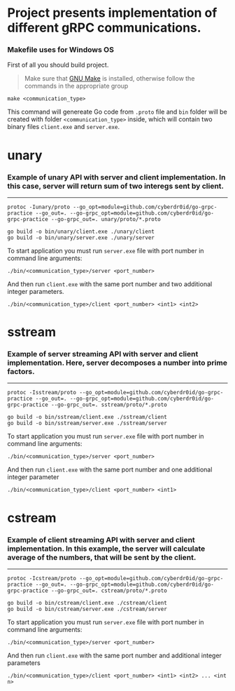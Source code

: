 # Project presents implementation of different gRPC communications.

### Makefile uses for **Windows**  OS

First of all you should build project.  
> Make sure that [GNU Make](https://www.gnu.org/software/make/) is installed, otherwise follow the commands in the appropriate group
```
make <communication_type>
```

This command will genereate Go code from `.proto` file and `bin` folder will be created with folder `<communication_type>` inside, which will contain two binary files `client.exe` and `server.exe`.

# unary
### Example of **unary** API with server and client implementation. In this case, server will return sum of two interegs sent by client.
---
```
protoc -Iunary/proto --go_opt=module=github.com/cyberdr0id/go-grpc-practice --go_out=. --go-grpc_opt=module=github.com/cyberdr0id/go-grpc-practice --go-grpc_out=. unary/proto/*.proto

go build -o bin/unary/client.exe ./unary/client
go build -o bin/unary/server.exe ./unary/server
```

To start application you must run `server.exe` file with port number in command line arguments:
```
./bin/<communication_type>/server <port_number>
```
And then run `client.exe` with the same port number and two additional integer parameters.
```
./bin/<communication_type>/client <port_number> <int1> <int2>
```  

# sstream
### Example of **server streaming** API with server and client implementation. Here, server decomposes a number into prime factors.
---
```
protoc -Isstream/proto --go_opt=module=github.com/cyberdr0id/go-grpc-practice --go_out=. --go-grpc_opt=module=github.com/cyberdr0id/go-grpc-practice --go-grpc_out=. sstream/proto/*.proto

go build -o bin/sstream/client.exe ./sstream/client
go build -o bin/sstream/server.exe ./sstream/server
```
To start application you must run `server.exe` file with port number in command line arguments:
```
./bin/<communication_type>/server <port_number>
```
And then run `client.exe` with the same port number and one additional integer parameter
```
./bin/<communication_type>/client <port_number> <int1>
```  

# cstream
### Example of **client streaming** API with server and client implementation. In this example, the server will calculate average of the numbers, that will be sent by the client.
---
```
protoc -Icstream/proto --go_opt=module=github.com/cyberdr0id/go-grpc-practice --go_out=. --go-grpc_opt=module=github.com/cyberdr0id/go-grpc-practice --go-grpc_out=. cstream/proto/*.proto

go build -o bin/cstream/client.exe ./cstream/client
go build -o bin/cstream/server.exe ./cstream/server
```
To start application you must run `server.exe` file with port number in command line arguments:
```
./bin/<communication_type>/server <port_number>
```
And then run `client.exe` with the same port number and additional integer parameters
```
./bin/<communication_type>/client <port_number> <int1> <int2> ... <int n>
```  